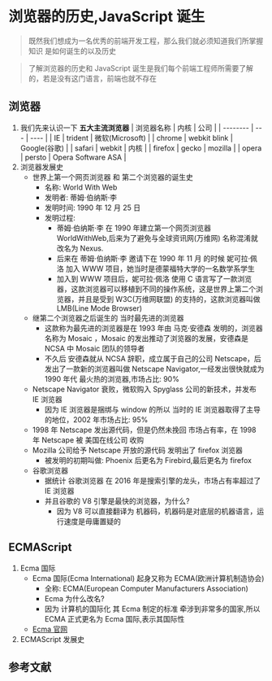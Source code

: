 # 浏览器的历史,JavaScript 诞生
> 既然我们想成为一名优秀的前端开发工程，那么我们就必须知道我们所掌握知识 是如何诞生的以及历史

>了解浏览器的历史和 JavaScript 诞生是我们每个前端工程师所需要了解的，若是没有这门语言，前端也就不存在

## 浏览器
1. 我们先来认识一下 **五大主流浏览器**
    |   浏览器名称  |   内核    |   公司    |
    |   --------  |   ---    |   ----    |
    |   IE  |   trident    |    微软(Microsoft)    |
    |   chrome  |   webkit blink    |   Google(谷歌)    |
    |   safari  |   webkit    |   内核    |
    |   firefox  |   gecko    |   mozilla    |
    |   opera  |   persto    |   Opera Software ASA    |
2. 浏览器发展史
    * 世界上第一个网页浏览器 和 第二个浏览器的诞生史
        * 名称: World With Web
        * 发明者: 蒂姆·伯纳斯·李
        * 发明时间: 1990 年 12 月 25 日
        * 发明过程: 
            * 蒂姆·伯纳斯·李 在 1990 年建立第一个网页浏览器 WorldWithWeb,后来为了避免与全球资讯网(万维网) 名称混淆就 改名为 Nexus.
            * 后来在 蒂姆·伯纳斯·李 邀请下在 1990 年 11 月 的时候 妮可拉·佩洛 加入 WWW 项目，她当时是德蒙福特大学的一名数学系学生
            * 加入到 WWW 项目后，妮可拉·佩洛 使用 C 语言写了一款浏览器，这款浏览器可以移植到不同的操作系统，这是世界上第二个浏览器，并且是受到 W3C(万维网联盟) 的支持的，这款浏览器叫做 LMB(Line Mode Browser)
    * 继第二个浏览器之后诞生的 当时最先进的浏览器
        * 这款称为最先进的浏览器是在 1993 年由 马克·安德森 发明的，浏览器名称为 Mosaic ，Mosaic 的发出推动了浏览器的发展，安德森是 NCSA 中 Mosaic 团队的领导者
        * 不久后 安德森就从 NCSA 辞职，成立属于自己的公司 Netscape，后发出了一款新的浏览器叫做 Netscape Navigator,一经发出很快就成为 1990 年代 最火热的浏览器,市场占比: 90%
    * Netscape Navigator 衰败，微软购入 Spyglass 公司的新技术，并发布 IE 浏览器
        * 因为 IE 浏览器是捆绑与 window 的所以 当时的 IE 浏览器取得了主导的地位，2002 年市场占比: 95%
    * 1998 年 Netscape 发出源代码，但是仍然未挽回 市场占有率，在 1998 年 Netscape 被 美国在线公司 收购
    * Mozilla 公司给予 Netscape 开放的源代码 发明出了 firefox 浏览器
        * 被发明的初期叫做: Phoenix 后更名为 Firebird,最后更名为 firefox
    * 谷歌浏览器
        * 据统计 谷歌浏览器 在 2016 年是搜索引擎的龙头，市场占有率超过了 IE 浏览器
        * 并且谷歌的 V8 引擎是最快的浏览器，为什么?
            * 因为 V8 可以直接翻译为 机器码，机器码是对底层的机器语言，运行速度是毋庸置疑的

## ECMAScript
1. Ecma 国际
    * Ecma 国际(Ecma International) 起身又称为 ECMA(欧洲计算机制造协会)
        * 全称: ECMA(European Computer Manufacturers Association)
        * Ecma 为什么改名?
        * 因为 计算机的国际化 其 Ecma 制定的标准 牵涉到非常多的国家,所以 ECMA 正式更名为 Ecma 国际,表示其国际性
    * [Ecma 官网](https://www.ecma-international.org/)
2. ECMAScript 发展史
    


## 参考文献